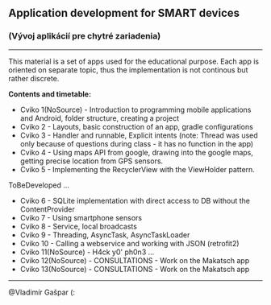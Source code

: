 ## Application development for SMART devices 
### (Vývoj aplikácií pre chytré zariadenia) 
----------
This material is a set of apps used for the educational purpose. Each app is oriented on separate topic, thus the implementation is not continous but rather discrete.

**Contents and timetable:**
* Cviko 1(NoSource) - Introduction to programming mobile applications and Android, folder structure, creating a project
* Cviko 2 - Layouts, basic construction of an app, gradle configurations
* Cviko 3 - Handler and runnable, Explicit intents (note: Thread was used only because of questions during class - it has no function in the app)
* Cviko 4 - Using maps API from google, drawing into the google maps, getting precise location from GPS sensors.
* Cviko 5 - Implementing the RecyclerView with the ViewHolder pattern.

ToBeDeveloped ...
* Cviko 6 - SQLite implementation with direct access to DB without the ContentProvider 
* Cviko 7 - Using smartphone sensors
* Cviko 8 - Service, local broadcasts
* Cviko 9 - Threading, AsyncTask, AsyncTaskLoader
* Cviko 10 - Calling a webservice and working with JSON (retrofit2)
* Cviko 11(NoSource) - H4ck y0' ph0n3 ...
* Cviko 12(NoSource) - CONSULTATIONS - Work on the Makatsch app
* Cviko 13(NoSource) - CONSULTATIONS - Work on the Makatsch app
----------

@Vladimír Gašpar (:
